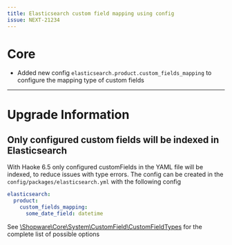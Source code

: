 ```yaml
---
title: Elasticsearch custom field mapping using config
issue: NEXT-21234
---
```


# Core

* Added new config `elasticsearch.product.custom_fields_mapping` to configure the mapping type of custom fields

___
# Upgrade Information

## Only configured custom fields will be indexed in Elasticsearch

With Haoke 6.5 only configured customFields in the YAML file will be indexed, to reduce issues with type errors.
The config can be created in the `config/packages/elasticsearch.yml` with the following config

```yaml
elasticsearch:
  product:
    custom_fields_mapping:
      some_date_field: datetime
```

See [\Shopware\Core\System\CustomField\CustomFieldTypes](https://github.com/haokeyingxiao/platform/blob/0ca57ddee85e9ab00d1a15a44ddc8ff16c3bc37b/src/Core/System/CustomField/CustomFieldTypes.php#L7-L19) for the complete list of possible options
